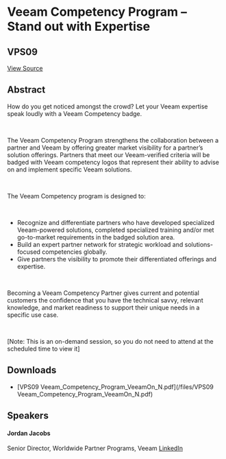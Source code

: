 # Veeam Competency Program – Stand out with Expertise
## VPS09
[View Source](https://connect.veeam.com/flow/veeam/veeamon2023/attendeeportal/page/sessioncatalog/session/1679967768681001TiEf)

## Abstract
How do you get noticed amongst the crowd? Let your Veeam expertise speak loudly with a Veeam Competency badge.

 

The Veeam Competency Program strengthens the collaboration between a partner and Veeam by offering greater market visibility for a partner’s solution offerings. Partners that meet our Veeam-verified criteria will be badged with Veeam competency logos that represent their ability to advise on and implement specific Veeam solutions.

 

The Veeam Competency program is designed to:

 


- Recognize and differentiate partners who have developed specialized Veeam-powered solutions, completed specialized training and/or met go-to-market requirements in the badged solution area.
- Build an expert partner network for strategic workload and solutions-focused competencies globally.
- Give partners the visibility to promote their differentiated offerings and expertise.


 

Becoming a Veeam Competency Partner gives current and potential customers the confidence that you have the technical savvy, relevant knowledge, and market readiness to support their unique needs in a specific use case.

 

[Note: This is an on-demand session, so you do not need to attend at the scheduled time to view it]


## Downloads
- [VPS09 Veeam_Competency_Program_VeeamOn_N.pdf](/files/VPS09 Veeam_Competency_Program_VeeamOn_N.pdf)

## Speakers
#### Jordan Jacobs
Senior Director, Worldwide Partner Programs, Veeam
[LinkedIn](https://www.linkedin.com/in/jordanjacobs/)